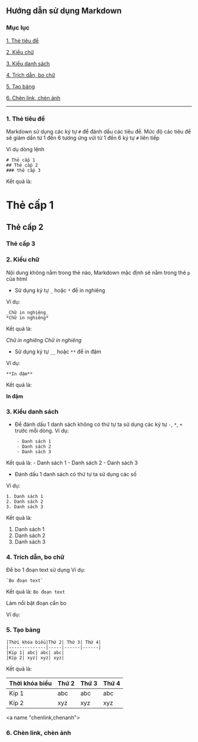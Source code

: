 ## Hướng dẫn sử dụng Markdown 
### Mục lục
[1. Thẻ tiêu đề](#thetieude)

[2. Kiểu chữ](#kieuchu)

[3. Kiểu danh sách](#kieudanhsach)

[4. Trích dẫn, bo chữ](#trichdan,bochu)

[5. Tạo bảng](#taobang)

[6. Chèn link, chèn ảnh](#chenlink,chenanh)
*********************************

<a name="thetieude"></a>
### 1. Thẻ tiêu đề
Markdown sử dụng các ký tự `#` để đánh dấu các tiêu đề. Mức độ các tiêu đề sẽ giảm dần từ 1 đến 6 tương ứng vứi từ 1 đến 6 ký tự `#` liên tiếp 

Ví dụ dòng lệnh 
```
# Thẻ cấp 1
## Thẻ cấp 2 
### thẻ cấp 3
```

Kết quả là:
# Thẻ cấp 1
## Thẻ cấp 2 
### Thẻ cấp 3
<a name="kieuchu"></a>
### 2. Kiểu chữ
Nội dung không nằm trong thẻ nào, Markdown mặc định sẽ nằm trong thẻ `p` của html
- Sử dụng ký tự `_` hoặc `*` để in nghiêng

Ví dụ: 
```
_Chữ in nghiêng_
*Chữ in nghiêng*
```

Kết quả là:

_Chữ in nghiêng_
*Chữ in nghiêng*
- Sử dụng ký tự `__` hoặc `**` để in đậm

Ví dụ:

`**In đậm**`

Kết quả là:

**In đậm**

<a name="kieudanhsach"></a>
### 3. Kiểu danh sách
- Để đánh dấu 1 danh sách không có thứ tự ta sử dụng các ký tự `-`, `*`, `+` trước mỗi dòng.
Ví dụ: 
```
	- Danh sách 1
	- Danh sách 2
	- Danh sách 3
```
	
Kết quả là:
	- Danh sách 1
	- Danh sách 2
	- Danh sách 3
- Đánh dấu 1 danh sách có thứ tự ta sử dụng các số

Ví dụ: 
```
1. Danh sách 1
2. Danh sách 2
3. Danh sách 3
```
Kết quả là:
1. Danh sách 1
2. Danh sách 2
3. Danh sách 3
<a name="trichdan,bochu"></a>
### 4. Trích dẫn, bo chữ
Để bo 1 đoạn text sử dụng 
Ví dụ: 
```
`Bo đoạn text`
```
Kết quả là:
`Bo đoạn text`

Làm nổi bật đoạn cần bo

Ví dụ:

<a name="taobang"></a>
### 5. Tạo bảng
```
|Thời khóa biểu|Thứ 2| Thứ 3| Thứ 4|
|--------------|-----|------|------|
|Kíp 1| abc| abc| abc|
|Kíp 2| xyz| xyz| xyz|
```

Kết quả là:

|Thời khóa biểu|Thứ 2| Thứ 3| Thứ 4|
|--------------|-----|------|------|
|Kíp 1| abc| abc| abc|
|Kíp 2| xyz| xyz| xyz|

<a name "chenlink,chenanh"></a>
### 6. Chèn link, chèn ảnh
